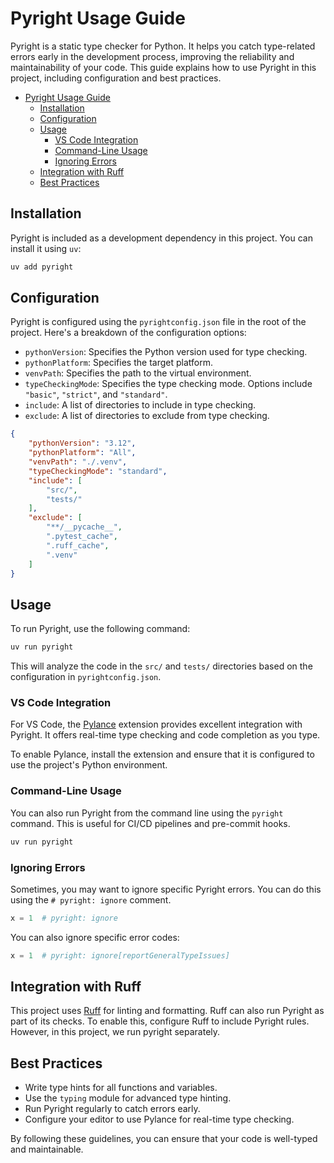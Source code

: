 # Pyright Usage Guide

Pyright is a static type checker for Python. It helps you catch type-related errors early in the development process, improving the reliability and maintainability of your code. This guide explains how to use Pyright in this project, including configuration and best practices.

- [Pyright Usage Guide](#pyright-usage-guide)
  - [Installation](#installation)
  - [Configuration](#configuration)
  - [Usage](#usage)
    - [VS Code Integration](#vs-code-integration)
    - [Command-Line Usage](#command-line-usage)
    - [Ignoring Errors](#ignoring-errors)
  - [Integration with Ruff](#integration-with-ruff)
  - [Best Practices](#best-practices)

## Installation

Pyright is included as a development dependency in this project. You can install it using `uv`:

```bash
uv add pyright
```

## Configuration

Pyright is configured using the `pyrightconfig.json` file in the root of the project. Here's a breakdown of the configuration options:

- `pythonVersion`: Specifies the Python version used for type checking.
- `pythonPlatform`: Specifies the target platform.
- `venvPath`: Specifies the path to the virtual environment.
- `typeCheckingMode`: Specifies the type checking mode. Options include `"basic"`, `"strict"`, and `"standard"`.
- `include`: A list of directories to include in type checking.
- `exclude`: A list of directories to exclude from type checking.

```json
{
    "pythonVersion": "3.12",
    "pythonPlatform": "All",
    "venvPath": "./.venv",
    "typeCheckingMode": "standard",
    "include": [
        "src/",
        "tests/"
    ],
    "exclude": [
        "**/__pycache__",
        ".pytest_cache",
        ".ruff_cache",
        ".venv"
    ]
}
```

## Usage

To run Pyright, use the following command:

```bash
uv run pyright
```

This will analyze the code in the `src/` and `tests/` directories based on the configuration in `pyrightconfig.json`.

### VS Code Integration

For VS Code, the [Pylance](https://marketplace.visualstudio.com/items?itemName=ms-python.vscode-pylance) extension provides excellent integration with Pyright. It offers real-time type checking and code completion as you type.

To enable Pylance, install the extension and ensure that it is configured to use the project's Python environment.

### Command-Line Usage

You can also run Pyright from the command line using the `pyright` command. This is useful for CI/CD pipelines and pre-commit hooks.

```bash
uv run pyright
```

### Ignoring Errors

Sometimes, you may want to ignore specific Pyright errors. You can do this using the `# pyright: ignore` comment.

```python
x = 1  # pyright: ignore
```

You can also ignore specific error codes:

```python
x = 1  # pyright: ignore[reportGeneralTypeIssues]
```

## Integration with Ruff

This project uses [Ruff](https://github.com/charliermarsh/ruff) for linting and formatting. Ruff can also run Pyright as part of its checks. To enable this, configure Ruff to include Pyright rules. However, in this project, we run pyright separately.

## Best Practices

- Write type hints for all functions and variables.
- Use the `typing` module for advanced type hinting.
- Run Pyright regularly to catch errors early.
- Configure your editor to use Pylance for real-time type checking.

By following these guidelines, you can ensure that your code is well-typed and maintainable.
